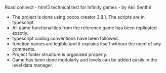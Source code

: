 Road connect - html5 technical test for Infinity games - by Akil Senthil

- The project is done using cocos creator 3.8.1. The scripts are in typescript.
- All game functionalities from the reference game has been replicated exactly.
- typescript coding conventions have been followed.
- function names are legible and it explains itself without the need of any comments.
- Project folder structure is organised properly.
- Game has been done modularly and levels can be added easily in the level data manager.

